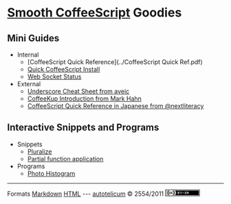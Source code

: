 
# [Smooth CoffeeScript](http://autotelicum.github.com/Smooth-CoffeeScript/) Goodies

## Mini Guides

* Internal
    + [CoffeeScript Quick Reference](../CoffeeScript Quick Ref.pdf)
    + [Quick CoffeeScript Install](install-notes.html)
    + [Web Socket Status](web-socket-status.html)
* External
    + [Underscore Cheat Sheet from aveic](http://aveic.ru/underscorejs/cheatsheet.pdf)
    + [CoffeeKup Introduction from Mark Hahn](https://raw.github.com/mark-hahn/coffeekup-intro/master/coffeekup-intro-pandoc/coffeekup-intro.pdf)
    + [CoffeeScript Quick Reference in Japanese from @nextliteracy](http://www.h3.dion.ne.jp/~y.ich/CoffeeScriptQuickRef.pdf)


## Interactive Snippets and Programs 

* Snippets
    + [Pluralize](pluralize.html)
    + [Partial function application](partial.html)
* Programs
    + [Photo Histogram](histogram.html)

-----------------------------------------------------------------------------

Formats	[Markdown](goodies.md)	[HTML](goodies.html)
--- [autotelicum](http://twitter.com/#!/autotelicum) © 2554/2011 ![License CCBYSA](ccbysa.png)


<!-- Command used to format this document:
Edit ,>pandoc -f markdown -t html -S --css pandoc-template.css --template pandoc-template.html -B readability-embed.js -B menu-embed.js -o goodies.html; open goodies.html
-->
